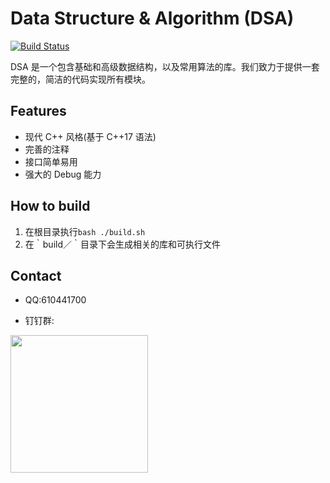# Data Structure & Algorithm (DSA)

[![Build Status](https://www.travis-ci.org/ivanallen/dsa.svg?branch=master)](https://travis-ci.com/ivanallen/dsa)

DSA 是一个包含基础和高级数据结构，以及常用算法的库。我们致力于提供一套完整的，简洁的代码实现所有模块。

## Features
- 现代 C++ 风格(基于 C++17 语法)
- 完善的注释
- 接口简单易用
- 强大的 Debug 能力

## How to build
1. 在根目录执行`bash ./build.sh`
2. 在｀build／｀目录下会生成相关的库和可执行文件

## Contact

- QQ:610441700

- 钉钉群:
<img src="https://github.com/ivanallen/dsa/blob/master/docs/images/DingDingGroup.png"  height="220" width="220">
